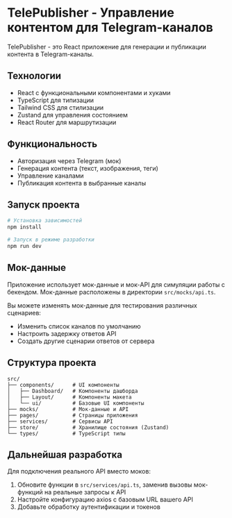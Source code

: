 # TelePublisher - Управление контентом для Telegram-каналов

TelePublisher - это React приложение для генерации и публикации контента в Telegram-каналы.

## Технологии

- React с функциональными компонентами и хуками
- TypeScript для типизации
- Tailwind CSS для стилизации
- Zustand для управления состоянием
- React Router для маршрутизации

## Функциональность

- Авторизация через Telegram (мок)
- Генерация контента (текст, изображения, теги)
- Управление каналами
- Публикация контента в выбранные каналы

## Запуск проекта

```bash
# Установка зависимостей
npm install

# Запуск в режиме разработки
npm run dev
```

## Мок-данные

Приложение использует мок-данные и мок-API для симуляции работы с бекендом. Мок-данные расположены в директории `src/mocks/api.ts`.

Вы можете изменять мок-данные для тестирования различных сценариев:

- Изменить список каналов по умолчанию
- Настроить задержку ответов API
- Создать другие сценарии ответов от сервера

## Структура проекта

```
src/
├── components/      # UI компоненты
│   ├── Dashboard/   # Компоненты дашборда
│   ├── Layout/      # Компоненты макета
│   └── ui/          # Базовые UI компоненты
├── mocks/           # Мок-данные и API
├── pages/           # Страницы приложения
├── services/        # Сервисы API
├── store/           # Хранилище состояния (Zustand)
└── types/           # TypeScript типы
```

## Дальнейшая разработка

Для подключения реального API вместо моков:

1. Обновите функции в `src/services/api.ts`, заменив вызовы мок-функций на реальные запросы к API
2. Настройте конфигурацию axios с базовым URL вашего API
3. Добавьте обработку аутентификации и токенов